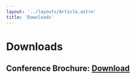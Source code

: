 ```yaml
---
layout: '../layouts/Article.astro'
title: 'Downloads'
---
```


# Downloads

## Conference Brochure: [Download](/uploads/Brochure_IPCMMM2024.pdf)

<!-- <h2><a href="/uploads/Brochure_IPCMMM2024.pdf" target="_blank">Download Brochure</a></h2> -->
